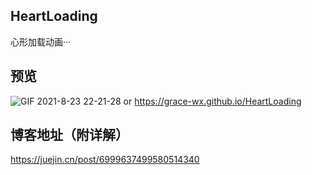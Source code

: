 ## HeartLoading

心形加载动画···

## 预览  
![GIF 2021-8-23 22-21-28](https://user-images.githubusercontent.com/53120187/131543468-a9da931c-0ac4-496c-a4fe-f145b4d8a4e6.gif)
 or
https://grace-wx.github.io/HeartLoading  

## 博客地址（附详解）  
https://juejin.cn/post/6999637499580514340




